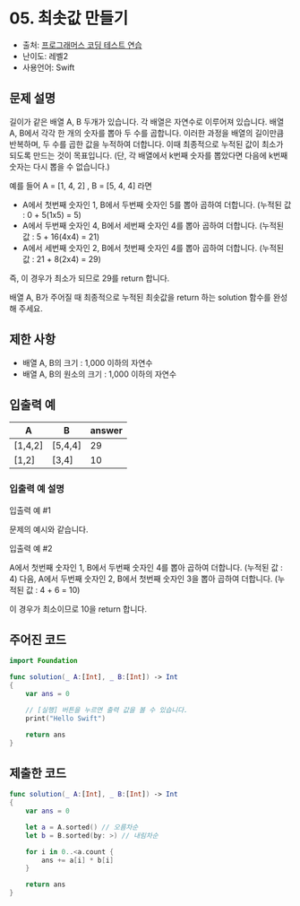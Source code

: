 # 05. 최솟값 만들기   

- 출처: [프로그래머스 코딩 테스트 연습](https://programmers.co.kr/learn/challenges)
- 난이도: 레벨2
- 사용언어: Swift



## 문제 설명  

길이가 같은 배열 A, B 두개가 있습니다. 각 배열은 자연수로 이루어져 있습니다.
배열 A, B에서 각각 한 개의 숫자를 뽑아 두 수를 곱합니다. 이러한 과정을 배열의 길이만큼 반복하며, 두 수를 곱한 값을 누적하여 더합니다. 이때 최종적으로 누적된 값이 최소가 되도록 만드는 것이 목표입니다. (단, 각 배열에서 k번째 숫자를 뽑았다면 다음에 k번째 숫자는 다시 뽑을 수 없습니다.)

예를 들어 A = [1, 4, 2] , B = [5, 4, 4] 라면

- A에서 첫번째 숫자인 1, B에서 두번째 숫자인 5를 뽑아 곱하여 더합니다. (누적된 값 : 0 + 5(1x5) = 5)
- A에서 두번째 숫자인 4, B에서 세번째 숫자인 4를 뽑아 곱하여 더합니다. (누적된 값 : 5 + 16(4x4) = 21)
- A에서 세번째 숫자인 2, B에서 첫번째 숫자인 4를 뽑아 곱하여 더합니다. (누적된 값 : 21 + 8(2x4) = 29)

즉, 이 경우가 최소가 되므로 29를 return 합니다.

배열 A, B가 주어질 때 최종적으로 누적된 최솟값을 return 하는 solution 함수를 완성해 주세요.


## 제한 사항    

- 배열 A, B의 크기 : 1,000 이하의 자연수
- 배열 A, B의 원소의 크기 : 1,000 이하의 자연수



## 입출력 예  

| A       | B       | answer |
| ------- | ------- | ------ |
| [1,4,2] | [5,4,4] | 29     |
| [1,2]   | [3,4]   | 10     |


### 입출력 예 설명

입출력 예 #1

문제의 예시와 같습니다.

입출력 예 #2

A에서 첫번째 숫자인 1, B에서 두번째 숫자인 4를 뽑아 곱하여 더합니다. (누적된 값 : 4) 다음, A에서 두번째 숫자인 2, B에서 첫번째 숫자인 3을 뽑아 곱하여 더합니다. (누적된 값 : 4 + 6 = 10)

이 경우가 최소이므로 10을 return 합니다.



## 주어진 코드  

~~~swift
import Foundation

func solution(_ A:[Int], _ B:[Int]) -> Int
{
    var ans = 0

    // [실행] 버튼을 누르면 출력 값을 볼 수 있습니다.
    print("Hello Swift")

    return ans
}
~~~



## 제출한 코드  

~~~swift
func solution(_ A:[Int], _ B:[Int]) -> Int
{
    var ans = 0

    let a = A.sorted() // 오름차순
    let b = B.sorted(by: >) // 내림차순

    for i in 0..<a.count {
        ans += a[i] * b[i]
    }

    return ans
}
~~~
